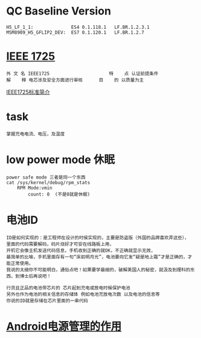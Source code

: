 # QC Baseline Version
    H5_LF_1_1:              ES4 0.1.118.1   LF.BR.1.2.3.1
    MSM8909_H5_GFLIP2_DEV:  ES7 0.1.120.1   LF.BR.1.2.7

# [IEEE 1725](http://baike.baidu.com/link?url=WrEEcFkn3lzihHMWxwJflGJMMblbWzzXpzWkS1M7sDnjfQaSykPcfdsjB6AOjMnLLXf7HdYAk8uJFbzQlUXrOK)
    外 文 名 IEEE1725                      特    点 认证前提条件
    解    释 电芯涉及安全方面进行审核      目    的 以质量为主

[IEEE1725标准简介](http://www.elecfans.com/yuanqijian/dianchi/dianchishengchang/20091218137935.html)

# task
    掌握充电电流、电压，及温度

# low power mode 休眠
    power safe mode 三者是同一个东西
    cat /sys/kernel/debug/rpm_stats
        RPM Mode:vmin
            count: 0  (不是0就是休眠)
# 电池ID
    ID是如何实现的：是工程师在设计的时侯实现的，主要是防盗版（外国的品牌喜欢弄这些），
    里面的代码需要解码，码片烧好才可安在线路板上用，
    开机它会像主机发送代码信息，手机收到正确的就OK，不正确就显示无效，
    最简单的比喻，手机里面存有一句“床前明月光”，电池要向它发“疑是地上霜”才是正确的，才能正常使用。
    我说的太细你不可能明白，通俗点吧！如果要学最细的，破解美国人的秘密，就汲及到理科的东西，到博士后再说吧！

    行货且正品的电池带芯片的 芯片起到充电或放电时候保护电池
    另外也作为电池的相关信息的存储体 例如电池充放电次数 以及电池的信息等
    你说的ID就是存储在芯片里面的一串代码

# [Android电源管理的作用](http://book.51cto.com/art/201502/466463.htm)

